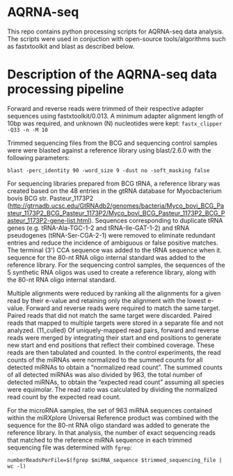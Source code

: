 # AQRNA-seq
This repo contains python processing scripts for AQRNA-seq data analysis. The scripts were used in conjuction with open-source tools/algorithms such as fastxtoolkit and blast as described below.

# Description of the AQRNA-seq data processing pipeline
Forward and reverse reads were trimmed of their respective adapter sequences using fastxtoolkit/0.013. A minimum adapter alignment length of 10bp was required, and unknown (N) nucleotides were kept: `fastx_clipper -Q33 -n -M 10`

Trimmed sequencing files from the BCG and sequencing control samples  were were blasted against a reference library using blast/2.6.0 with the following parameters:
```
blast -perc_identity 90 -word_size 9 -dust no -soft_masking false
```
For sequencing libraries prepared from BCG tRNA, a reference library was created based on the 48 entries in the gtRNA database for Myocbacterium bovis BCG str. Pasteur_1173P2 (http://gtrnadb.ucsc.edu/GtRNAdb2/genomes/bacteria/Myco_bovi_BCG_Pasteur_1173P2_BCG_Pasteur_1173P2/Myco_bovi_BCG_Pasteur_1173P2_BCG_Pasteur_1173P2-gene-list.html). Sequences corresponding to duplicate tRNA genes (e.g. tRNA-Ala-TGC-1-2 and tRNA-Ile-GAT-1-2) and tRNA pseudogenes (tRNA-Ser-CGA-2-1) were removed to eliminate redundant entries and reduce the incidence of ambiguous or false positive matches. The terminal (3') CCA sequence was added to the tRNA sequence when it.
sequence for the 80-nt RNA oligo internal standard was added to the reference library. For the sequencing control samples, the sequences of the 5 synthetic RNA oligos was used to create a reference library, along with the 80-nt RNA oligo internal standard.

Multiple alignments were reduced by ranking all the alignments for a given read by their e-value and retaining only the alignment with the lowest e-value. Forward and reverse reads were required to match the same target. Paired reads that did not match the same target were discarded. Paired reads that mapped to multiple targets were stored in a separate file and not analyzed. (11_culled) Of uniquely-mapped read pairs, forward and reverse reads were merged by integrating their start and end positions to generate new start and end positions that reflect their combined coverage. These reads are then tabulated and counted. In the control experiments, the read counts of the miRNAs were normalized to the summed counts for all detected miRNAs to obtain a “normalized read count”. The summed counts of all detected miRNAs was also divided by 963, the total number of detected miRNAs, to obtain the “expected read count” assuming all species were equimolar. The read ratio was calculated by dividing the normalized read count by the expected read count.

For the microRNA samples, the set of 963 miRNA sequences contained within the miRXplore Universal Reference product was combined with the sequence for the 80-nt RNA oligo standard was added to generate the reference library. In that analysis, 
the number of exact sequencing reads that matched to the reference miRNA sequence in each trimmed sequencing file was determined with `fgrep`:
```
numberReadsPerFile=$(fgrep $miRNA_sequence $trimmed_sequencing_file | wc -l)
```
